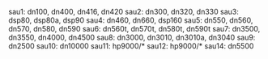 sau1: dn100, dn400, dn416, dn420
sau2: dn300, dn320, dn330
sau3: dsp80, dsp80a, dsp90
sau4: dn460, dn660, dsp160
sau5: dn550, dn560, dn570, dn580, dn590
sau6: dn560t, dn570t, dn580t, dn590t
sau7: dn3500, dn3550, dn4000, dn4500
sau8: dn3000, dn3010, dn3010a, dn3040
sau9: dn2500
sau10: dn10000
sau11: hp9000/*
sau12: hp9000/*
sau14: dn5500
